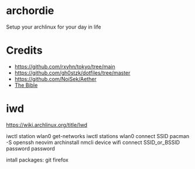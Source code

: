 # archordie
Setup your archlinux for your day in life


# Credits

* https://github.com/rxyhn/tokyo/tree/main
* https://github.com/gh0stzk/dotfiles/tree/master
* https://github.com/NoiSek/Aether
* [The Bible](https://wiki.archlinux.org/)

# iwd 
https://wiki.archlinux.org/title/Iwd

iwctl station wlan0 get-networks
iwctl stations wlan0 connect SSID
pacman -S openssh neovim
archinstall
nmcli device wifi connect SSID_or_BSSID password password




intall packages:
git firefox